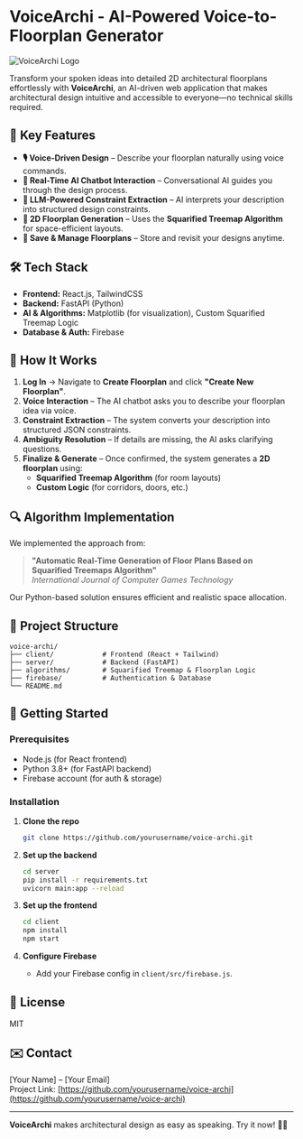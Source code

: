 # VoiceArchi - AI-Powered Voice-to-Floorplan Generator  

![VoiceArchi Logo](https://via.placeholder.com/150)  

Transform your spoken ideas into detailed 2D architectural floorplans effortlessly with **VoiceArchi**, an AI-driven web application that makes architectural design intuitive and accessible to everyone—no technical skills required.  

## 🚀 Key Features  

- **🎙️ Voice-Driven Design** – Describe your floorplan naturally using voice commands.  
- **🤖 Real-Time AI Chatbot Interaction** – Conversational AI guides you through the design process.  
- **🧠 LLM-Powered Constraint Extraction** – AI interprets your description into structured design constraints.  
- **📐 2D Floorplan Generation** – Uses the **Squarified Treemap Algorithm** for space-efficient layouts.  
- **📂 Save & Manage Floorplans** – Store and revisit your designs anytime.  

## 🛠️ Tech Stack  

- **Frontend:** React.js, TailwindCSS  
- **Backend:** FastAPI (Python)  
- **AI & Algorithms:** Matplotlib (for visualization), Custom Squarified Treemap Logic  
- **Database & Auth:** Firebase  

## 📖 How It Works  

1. **Log In** → Navigate to **Create Floorplan** and click **"Create New Floorplan"**.  
2. **Voice Interaction** – The AI chatbot asks you to describe your floorplan idea via voice.  
3. **Constraint Extraction** – The system converts your description into structured JSON constraints.  
4. **Ambiguity Resolution** – If details are missing, the AI asks clarifying questions.  
5. **Finalize & Generate** – Once confirmed, the system generates a **2D floorplan** using:  
   - **Squarified Treemap Algorithm** (for room layouts)  
   - **Custom Logic** (for corridors, doors, etc.)  

## 🔍 Algorithm Implementation  

We implemented the approach from:  
> **"Automatic Real-Time Generation of Floor Plans Based on Squarified Treemaps Algorithm"**  
> *International Journal of Computer Games Technology*  

Our Python-based solution ensures efficient and realistic space allocation.  

## 📂 Project Structure  

```  
voice-archi/  
├── client/            # Frontend (React + Tailwind)  
├── server/            # Backend (FastAPI)  
├── algorithms/        # Squarified Treemap & Floorplan Logic  
├── firebase/          # Authentication & Database  
└── README.md  
```  

## 🚀 Getting Started  

### Prerequisites  
- Node.js (for React frontend)  
- Python 3.8+ (for FastAPI backend)  
- Firebase account (for auth & storage)  

### Installation  
1. **Clone the repo**  
   ```bash  
   git clone https://github.com/yourusername/voice-archi.git  
   ```  

2. **Set up the backend**  
   ```bash  
   cd server  
   pip install -r requirements.txt  
   uvicorn main:app --reload  
   ```  

3. **Set up the frontend**  
   ```bash  
   cd client  
   npm install  
   npm start  
   ```  

4. **Configure Firebase**  
   - Add your Firebase config in `client/src/firebase.js`.  

## 📜 License  
MIT  

## ✉️ Contact  
[Your Name] – [Your Email]  
Project Link: [https://github.com/yourusername/voice-archi](https://github.com/yourusername/voice-archi)  

---  

**VoiceArchi** makes architectural design as easy as speaking. Try it now! 🏡✨